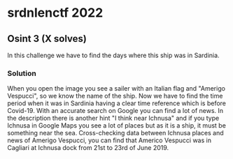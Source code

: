 # srdnlenctf 2022

## Osint 3 (X solves)

In this challenge we have to find the days where this ship was in Sardinia.

### Solution

When you open the image you see a sailer with an Italian flag and "Amerigo Vespucci", so we know the name of the ship. Now we have to find the time period when it was in Sardinia having a clear time reference which is before Covid-19. With an accurate search on Google you can find a lot of news. In the description there is another hint "I think near Ichnusa" and if you type Ichnusa in Google Maps you see a lot of places but as it is a ship, it must be something near the sea. Cross-checking data between Ichnusa places and news of Amerigo Vespucci, you can find that Americo Vespucci was in Cagliari at Ichnusa dock from 21st to 23rd of June 2019.
